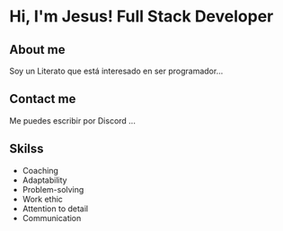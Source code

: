 # Hi, I'm Jesus! Full Stack Developer

## About me

Soy un Literato que está interesado en ser programador...

## Contact me

Me puedes escribir por Discord ...

## Skilss
- Coaching
- Adaptability
- Problem-solving
- Work ethic
- Attention to detail
- Communication